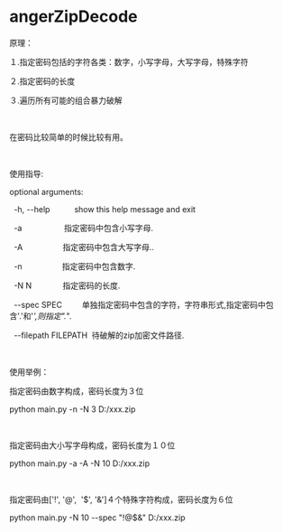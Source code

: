 # angerZipDecode

原理：

１.指定密码包括的字符各类：数字，小写字母，大写字母，特殊字符

２.指定密码的长度

３.遍历所有可能的组合暴力破解

 

在密码比较简单的时候比较有用。

 

使用指导:

optional arguments:

  -h, --help           show this help message and exit
  
  -a                   指定密码中包含小写字母.
  
  -A                  指定密码中包含大写字母..
  
  -n                  指定密码中包含数字.
  
  -N N              指定密码的长度.
  
  --spec SPEC         单独指定密码中包含的字符，字符串形式,指定密码中包含'.'和'*',则指定".*".
  
  --filepath FILEPATH  待破解的zip加密文件路径.

 

使用举例：

指定密码由数字构成，密码长度为３位

python main.py -n -N 3 D:/xxx.zip

 

指定密码由大小写字母构成，密码长度为１０位

python main.py -a -A -N 10 D:/xxx.zip

 

指定密码由['!', '@',  '$', '&']４个特殊字符构成，密码长度为６位

python main.py -N 10 --spec "!@$&" D:/xxx.zip

